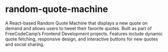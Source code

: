 # random-quote-machine
A React-based Random Quote Machine that displays a new quote on demand and allows users to tweet their favorite quotes. Built as part of FreeCodeCamp’s Frontend Development projects. Features include dynamic quote fetching, responsive design, and interactive buttons for new quotes and social sharing.
